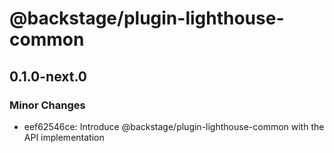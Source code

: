 # @backstage/plugin-lighthouse-common

## 0.1.0-next.0

### Minor Changes

- eef62546ce: Introduce @backstage/plugin-lighthouse-common with the API implementation

